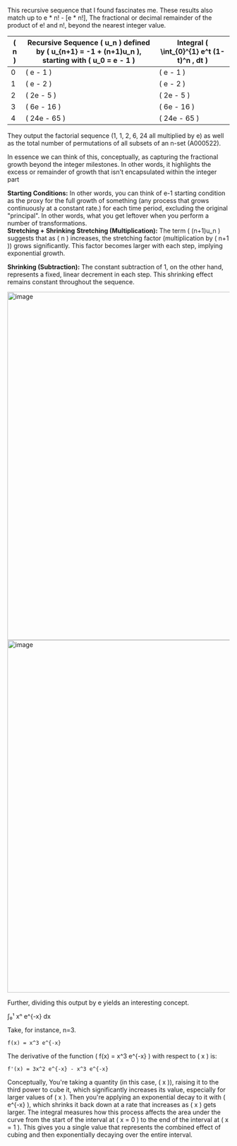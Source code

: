 This recursive sequence that I found fascinates me. These results also match up to  e * n! - [e * n!], The fractional or decimal remainder of the product of e! and n!, beyond the nearest integer value.


| \( n \) | Recursive Sequence \( u_n \) defined by \( u_{n+1} = -1 + (n+1)u_n \), starting with \( u_0 = e - 1 \) | Integral \( \int_{0}^{1} e^t (1-t)^n \, dt \) |
|---------|------------------------------------------------------------------------------------------------------|-------------------------------------------------|
| 0       | \( e - 1 \)                                                                                         | \( e - 1 \)                                     |
| 1       | \( e - 2 \)                                                                                         | \( e - 2 \)                                     |
| 2       | \( 2e - 5 \)                                                                                        | \( 2e - 5 \)                                    |
| 3       | \( 6e - 16 \)                                                                                       | \( 6e - 16 \)                                   |
| 4       | \( 24e - 65 \)                                                                                      | \( 24e - 65 \)                                  |


They output the factorial sequence (1, 1, 2, 6, 24 all multiplied by e) as well as the total number of permutations of all subsets of an n-set (A000522). 


In essence we can think of this, conceptually, as capturing the  fractional growth beyond the integer milestones. In other words, it highlights the excess or remainder of growth that isn't encapsulated within the integer part


**Starting Conditions:**
In other words, you can think of e-1 starting condition as the  proxy for the full growth of something (any process that grows continuously at a constant rate.) for each time period, excluding the original "principal". In other words, what you get leftover when you perform a number of transformations.  
**Stretching + Shrinking**
**Stretching (Multiplication):** The term \( (n+1)u_n \) suggests that as \( n \) increases, the stretching factor (multiplication by \( n+1 \)) grows significantly. This factor becomes larger with each step, implying exponential growth.

**Shrinking (Subtraction):** The constant subtraction of 1, on the other hand, represents a fixed, linear decrement in each step. This shrinking effect remains constant throughout the sequence.




<img width="788" alt="image" src="https://github.com/jconorgrogan/Interesting-Combinatorial-Integral-equivalence-/assets/130090573/da135b75-0681-4d4f-b26b-12bba18f3a9e">

<img width="798" alt="image" src="https://github.com/jconorgrogan/Interesting-Combinatorial-Integral-equivalence-/assets/130090573/9488abd3-9778-4901-b758-983b53342996">

Further, dividing this output by e yields an interesting concept. 

∫₀¹ xⁿ e^{-x} dx


Take, for instance, n=3. 

`f(x) = x^3 e^{-x}`

The derivative of the function \( f(x) = x^3 e^{-x} \) with respect to \( x \) is:

`f'(x) = 3x^2 e^{-x} - x^3 e^{-x}`

Conceptually, You're taking a quantity (in this case, \( x \)), raising it to the third power to cube it, which significantly increases its value, especially for larger values of \( x \). Then you're applying an exponential decay to it with \( e^{-x} \), which shrinks it back down at a rate that increases as \( x \) gets larger. The integral measures how this process affects the area under the curve from the start of the interval at \( x = 0 \) to the end of the interval at \( x = 1 \). This gives you a single value that represents the combined effect of cubing and then exponentially decaying over the entire interval.
